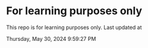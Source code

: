 # For learning purposes only
This repo is for learning purposes only.
Last updated at

Thursday, May 30, 2024 9:59:27 PM

